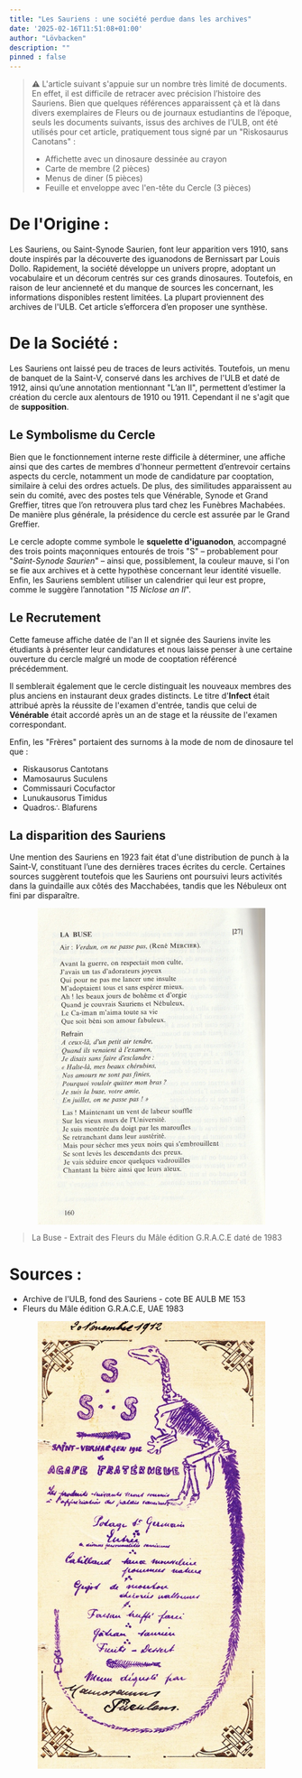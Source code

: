 ```yaml
---
title: "Les Sauriens : une société perdue dans les archives"
date: '2025-02-16T11:51:08+01:00'
author: "Lövbacken"
description: ""
pinned : false
---
```


<style>
  img {
    display: block;
    margin-left: auto;
    margin-right: auto;
    max-width: 80%; /* Pour garantir que l'image ne dépasse pas la largeur de l'écran */
  }
</style>

> ⚠️ L'article suivant s'appuie sur un nombre très limité de documents. En effet, il est difficile de retracer avec précision l’histoire des Sauriens. Bien que quelques références apparaissent çà et là dans divers exemplaires de Fleurs ou de journaux estudiantins de l’époque, seuls les documents suivants, issus des archives de l’ULB, ont été utilisés pour cet article, pratiquement tous signé par un "Riskosaurus Canotans" :
> -  Affichette avec un dinosaure dessinée au crayon
> -  Carte de membre (2 pièces)
> -  Menus de diner (5 pièces)
> -  Feuille et enveloppe avec l'en-tête du Cercle (3 pièces)

# De l'Origine : 
Les Sauriens, ou Saint-Synode Saurien, font leur apparition vers 1910, sans doute inspirés par la découverte des iguanodons de Bernissart par Louis Dollo. Rapidement, la société développe un univers propre, adoptant un vocabulaire et un décorum centrés sur ces grands dinosaures. Toutefois, en raison de leur ancienneté et du manque de sources les concernant, les informations disponibles restent limitées. La plupart proviennent des archives de l'ULB. Cet article s’efforcera d’en proposer une synthèse.


# De la Société : 
Les Sauriens ont laissé peu de traces de leurs activités. Toutefois, un menu de banquet de la Saint-V, conservé dans les archives de l'ULB et daté de 1912, ainsi qu’une annotation mentionnant "L’an II", permettent d’estimer la création du cercle aux alentours de 1910 ou 1911. Cependant il ne s'agit que de **supposition**.

## Le Symbolisme du Cercle
Bien que le fonctionnement interne reste difficile à déterminer, une affiche ainsi que des cartes de membres d'honneur permettent d’entrevoir certains aspects du cercle, notamment un mode de candidature par cooptation, similaire à celui des ordres actuels. De plus, des similitudes apparaissent au sein du comité, avec des postes tels que Vénérable, Synode et Grand Greffier, titres que l’on retrouvera plus tard chez les Funèbres Machabées. De manière plus générale, la présidence du cercle est assurée par le Grand Greffier.

Le cercle adopte comme symbole le **squelette d'iguanodon**, accompagné des trois points maçonniques entourés de trois "S" – probablement pour "*Saint-Synode Saurien*" – ainsi que, possiblement, la couleur mauve, si l'on se fie aux archives et à cette hypothèse concernant leur identité visuelle. Enfin, les Sauriens semblent utiliser un calendrier qui leur est propre, comme le suggère l’annotation "*15 Niclose an II*".

## Le Recrutement 
Cette fameuse affiche datée de l'an II et signée des Sauriens invite les étudiants à présenter leur candidatures et nous laisse penser à une certaine ouverture du cercle malgré un mode de cooptation référencé précédemment.

Il semblerait également que le cercle distinguait les nouveaux membres des plus anciens en instaurant deux grades distincts. Le titre d'**Infect** était attribué après la réussite de l'examen d'entrée, tandis que celui de **Vénérable** était accordé après un an de stage et la réussite de l'examen correspondant.

Enfin, les "Frères" portaient des surnoms à la mode de nom de dinosaure tel que : 
- Riskausorus Cantotans
- Mamosaurus Suculens
- Commissauri Cocufactor
- Lunukausorus Timidus
- Quadros∴ Blafurens

## La disparition des Sauriens
Une mention des Sauriens en 1923 fait état d'une distribution de punch à la Saint-V, constituant l’une des dernières traces écrites du cercle. Certaines sources suggèrent toutefois que les Sauriens ont poursuivi leurs activités dans la guindaille aux côtés des Macchabées, tandis que les Nébuleux ont fini par disparaître.

![](la-buse-fdm1983.jpg)

> La Buse - Extrait des Fleurs du Mâle édition G.R.A.C.E daté de 1983

# Sources : 
- Archive de l'ULB, fond des Sauriens - cote BE AULB ME 153
- Fleurs du Mâle édition G.R.A.C.E, UAE 1983

![](menu-saurien.jpg)

